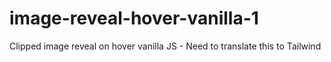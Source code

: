 # image-reveal-hover-vanilla-1
Clipped image reveal on hover vanilla JS - Need to translate this to Tailwind 
